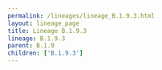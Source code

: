 ```yaml
---
permalink: /lineages/lineage_B.1.9.3.html
layout: lineage_page
title: Lineage B.1.9.3
lineage: B.1.9.3
parent: B.1.9
children: ['B.1.9.3']
---
```

